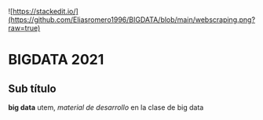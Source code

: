 ![https://stackedit.io/](https://github.com/Eliasromero1996/BIGDATA/blob/main/webscraping.png?raw=true)
# BIGDATA 2021
## Sub título
**big data** utem, _material de desarrollo_ en la clase de big data
